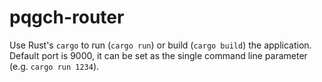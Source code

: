 # pqgch-router

Use Rust's `cargo` to run (`cargo run`) or build (`cargo build`) the application. Default port is 9000, it can be set as the single command line parameter (e.g. `cargo run 1234`).
